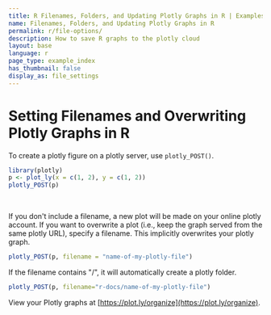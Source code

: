```yaml
---
title: R Filenames, Folders, and Updating Plotly Graphs in R | Examples | Plotly
name: Filenames, Folders, and Updating Plotly Graphs in R
permalink: r/file-options/
description: How to save R graphs to the plotly cloud
layout: base
language: r
page_type: example_index
has_thumbnail: false
display_as: file_settings
---
```


# Setting Filenames and Overwriting Plotly Graphs in R



To create a plotly figure on a plotly server, use `plotly_POST()`.


```r
library(plotly)
p <- plot_ly(x = c(1, 2), y = c(1, 2))
plotly_POST(p)
```

<br>

If you don't include a filename, a new plot will be made on your online plotly account. If you want to overwrite a plot (i.e., keep the graph served from the same plotly URL), specify a filename. This implicitly overwrites your plotly graph.


```r
plotly_POST(p, filename = "name-of-my-plotly-file")
```

If the filename contains "/", it will automatically create a plotly folder.


```r
plotly_POST(p, filename="r-docs/name-of-my-plotly-file")
```

View your Plotly graphs at [https://plot.ly/organize](https://plot.ly/organize).
